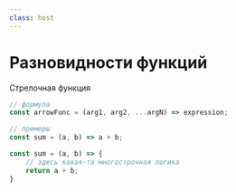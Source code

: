 ```yaml
---
class: host
---
```


# Разновидности функций
Стрелочная функция

```js
// формула
const arrowFunc = (arg1, arg2, ...argN) => expression;

// примеры
const sum = (a, b) => a + b;

const sum = (a, b) => {
    // здесь какая-та многострочная логика
    return a + b;
}

```

<style>
.host code {
    font-size: 1.5rem;
}
</style>
